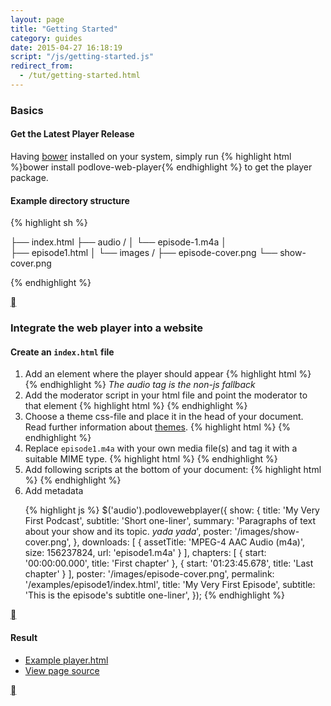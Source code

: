 ```yaml
---
layout: page
title: "Getting Started"
category: guides
date: 2015-04-27 16:18:19
script: "/js/getting-started.js"
redirect_from:
  - /tut/getting-started.html
---
```


### Basics

#### Get the Latest Player Release

Having <a href="http://bower.io/" title="Visit bower.io">bower</a> installed on your system, simply run {% highlight html %}bower install podlove-web-player{% endhighlight %}
to get the player package.

#### Example directory structure

{% highlight sh %}

├── index.html
├── audio /
│   └── episode-1.m4a
│  
├── episode1.html
│
└── images /
    ├── episode-cover.png
    └── show-cover.png

{% endhighlight %}

<div>
  <div class="right up-to-top"> <a class="icon pwp-arrow-up" href="#top"></a></div>
</div>


<h3> Integrate the web player into a website</h3>

<h4>Create an <code>index.html</code> file</h4>

<ol class="o-list">
  <li>Add an element where the player should appear
{% highlight html %}
<audio data-podlove-web-player-source="episode1.html">
  <source src="episode1.m4a" type="audio/m4a">
</audio>
{% endhighlight %}
    <i>The audio tag is the non-js fallback</i>
  </li>
  <li>
    Add the moderator script in your html file and point the moderator to that element
{% highlight html %}
<script src="/bower_components/podlove-web-player/dist/js/moderator.min.js"></script>
<script>$('audio').podlovewebplayer();</script>
{% endhighlight %}
  </li>
  <li>
    Choose a theme css-file and place it in the head of your document.<br>
    Read further information about <a href="/guides/themes" title="Further information about 'Themes'">themes</a>.
{% highlight html %}
<link href="/bower_components/podlove-web-player/dist/css/pwp-dark-green.css" rel="stylesheet" media="screen" type="text/css" />
{% endhighlight %}
  </li>
  <li>
    Replace <code>episode1.m4a</code> with your own media file(s) and tag it with a suitable MIME type.
{% highlight html %}
<audio>
  <source src="episode1.m4a" type="audio/m4a">
</audio>
{% endhighlight %}
  </li>
  <li>
    Add following scripts at the bottom of your document:
{% highlight html %}
<script src="/bower_components/podlove-web-player/dist/js/vendor/html5shiv.js"></script>
<script src="/bower_components/podlove-web-player/dist/js/vendor/jquery.min.js"></script>
<script src="/bower_components/podlove-web-player/dist/js/vendor/progress-polyfill.min.js"></script>
<script src="/bower_components/podlove-web-player/dist/js/podlove-web-player.js"></script>
{% endhighlight %}
  </li>
  <li>
    Add metadata

{% highlight js %}
$('audio').podlovewebplayer({
  show: {
    title: 'My Very First Podcast',
    subtitle: 'Short one-liner',
    summary: 'Paragraphs of text about your show and its topic. *yada yada*', poster: '/images/show-cover.png',
  },
  downloads: [
    {
      assetTitle: 'MPEG-4 AAC Audio (m4a)',
      size: 156237824,
      url: 'episode1.m4a'
    }
  ],
  chapters: [
    {
      start: '00:00:00.000',
      title: 'First chapter'
    },
    {
      start: '01:23:45.678',
      title: 'Last chapter'
    }
  ],
  poster: '/images/episode-cover.png',
  permalink: '/examples/episode1/index.html',
  title: 'My Very First Episode',
  subtitle: 'This is the episode\'s subtitle one-liner',
});
{% endhighlight %}
  </li>
</ol>

<div>
  <div class="right up-to-top"> <a class="icon pwp-arrow-up" href="#top"></a></div>
</div>


<h4>Result</h4>

* [Example player.html](/player.html "View example player.html in fullscreen")
* [View page source](view-source:/player.html "View file player.html")

<audio data-podlove-web-player-source="/player.html">
  <source src="{{site.dist}}/examples/which-format/podlove-test-track.mp4" type="audio/mp4"/>
  <source src="{{site.dist}}/examples/which-format/podlove-test-track.mp3" type="audio/mpeg"/>
  <source src="{{site.dist}}/examples/which-format/podlove-test-track.ogg" type="audio/ogg; codecs=vorbis"/>
  <source src="{{site.dist}}/examples/which-format/podlove-test-track.opus" type="audio/ogg; codecs=opus"/>
</audio>

<div>
  <div class="right up-to-top"> <a class="icon pwp-arrow-up" href="#top"></a></div>
</div>
